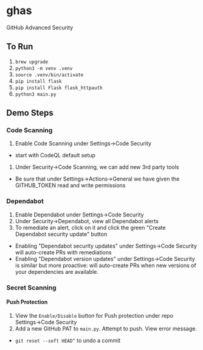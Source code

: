 # ghas
GitHub Advanced Security

## To Run
1. `brew upgrade`
1. `python3 -m venv .venv`
1. `source .venv/bin/activate`
1. `pip install flask`
1. `pip install Flask flask_httpauth`
1. `python3 main.py`

## Demo Steps
### Code Scanning
1. Enable Code Scanning under Settings→Code Security
  - start with CodeQL default setup
1. Under Security→Code Scanning, we can add new 3rd party tools
  - Be sure that under Settings→Actions→General we have given the GITHUB_TOKEN read and write permissions
### Dependabot
1. Enable Dependabot under Settings→Code Security <!-- Only "Dependabot alerts" is needed to display the flask vulnerability -->
1. Under Security→Dependabot, view all Dependabot alerts
1. To remediate an alert, click on it and click the green "Create Dependabot security update" button
  - Enabling "Dependabot security updates" under Settings→Code Security will auto-create PRs with remediations
  - Enabling "Dependabot version updates" under Settings→Code Security is similar but more proactive: will auto-create PRs when new versions of your dependencies are available.
### Secret Scanning
#### Push Protection
1. View the `Enable/Disable` button for Push protection under repo Settings→Code Security
1. Add a new GitHub PAT to `main.py`. Attempt to push. View error message.
  - `git reset --soft HEAD^` to undo a commit
